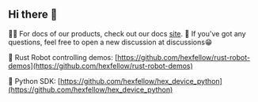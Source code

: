 ## Hi there 👋

👩‍💻 For docs of our products, check out our docs [site](https://docs.hexfellow.com).
🧙 If you've got any questions, feel free to open a new discussion at discussions😁

🦀 Rust Robot controlling demos: [https://github.com/hexfellow/rust-robot-demos](https://github.com/hexfellow/rust-robot-demos)

🐍 Python SDK: [https://github.com/hexfellow/hex_device_python](https://github.com/hexfellow/hex_device_python)
